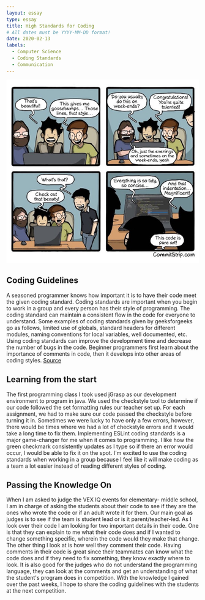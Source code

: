 ```yaml
---
layout: essay
type: essay
title: High Standards for Coding  
# All dates must be YYYY-MM-DD format!
date: 2020-02-13
labels:
  - Computer Science
  - Coding Standards  
  - Communication 
---
```



<img class="ui large left floated image" src="../images/comic.jpeg">

## Coding Guidelines 
A seasoned programmer knows how important it is to have their code meet the given coding standard. Coding standards are important when you begin to work in a group and every person has their style of programming. The coding standard can maintain a consistent flow in the code for everyone to understand. Some examples of coding standards given by geeksforgeeks go as follows, limited use of globals, standard headers for different modules, naming conventions for local variables, well documented, etc. Using coding standards can improve the development time and decrease the number of bugs in the code. Beginner programmers first learn about the importance of comments in code, then it develops into other areas of coding styles. 
 [Source](https://www.geeksforgeeks.org/coding-standards-and-guidelines/)
 
## Learning from the start 
The first programming class I took used jGrasp as our development environment to program in java. We used the checkstyle tool to determine if our code followed the set formatting rules our teacher set up. For each assignment, we had to make sure our code passed the checkstyle before turning it in. Sometimes we were lucky to have only a few errors, however, there would be times where we had a lot of checkstyle errors and it would take a long time to fix them. Implementing ESLint coding standards is a major game-changer for me when it comes to programming. I like how the green checkmark consistently updates as I type so if there an error would occur, I would be able to fix it on the spot. I'm excited to use the coding standards when working in a group because I feel like it will make coding as a team a lot easier instead of reading different styles of coding. 
 
## Passing the Knowledge On  
 When I am asked to judge the VEX IQ events for elementary- middle school, I am in charge of asking the students about their code to see if they are the ones who wrote the code or if an adult wrote it for them. Our main goal as judges is to see if the team is student lead or is it parent/teacher-led. As I look over their code I am looking for two important details in their code. One is that they can explain to me what their code does and if I wanted to change something specific, wherein the code would they make that change. The other thing I look at is how well they comment their code. Having comments in their code is great since their teammates can know what the code does and if they need to fix something, they know exactly where to look. It is also good for the judges who do not understand the programming language, they can look at the comments and get an understanding of what the student's program does in competition. With the knowledge I gained over the past weeks, I hope to share the coding guidelines with the students at the next competition. 
